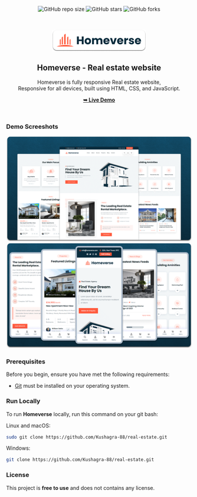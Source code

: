 <div align="center">
  
  ![GitHub repo size](https://img.shields.io/github/repo-size/Kushagra-88/real_estate)
  ![GitHub stars](https://img.shields.io/github/stars/Kushagra-88/real-estate?style=social)
  ![GitHub forks](https://img.shields.io/github/forks/Kushagra-88/real-estate?style=social)

  <br />
  <br />
  
  <img src="./readme-images/project-logo.png" />

  <h2 align="center">Homeverse - Real estate website</h2>

  Homeverse is fully responsive Real estate website, <br />Responsive for all devices, built using HTML, CSS, and JavaScript.

  <a href="https://Kushagra-88.github.io/real-estate/"><strong>➥ Live Demo</strong></a>

</div>

<br />

### Demo Screeshots

![homeverse Desktop Demo](./readme-images/desktop.png "Desktop Demo")
![homeverse Mobile Demo](./readme-images/mobile.png "Mobile Demo")

### Prerequisites

Before you begin, ensure you have met the following requirements:

* [Git](https://git-scm.com/downloads "Download Git") must be installed on your operating system.

### Run Locally

To run **Homeverse** locally, run this command on your git bash:

Linux and macOS:

```bash
sudo git clone https://github.com/Kushagra-88/real-estate.git
```

Windows:

```bash
git clone https://github.com/Kushagra-88/real-estate.git
```


### License

This project is **free to use** and does not contains any license.
